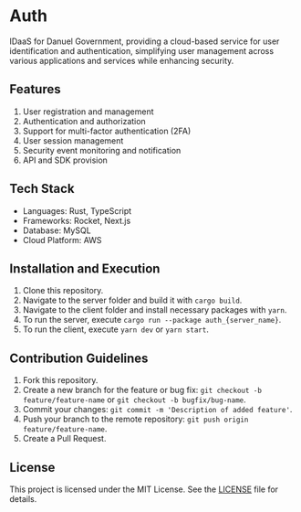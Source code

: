 # Auth

IDaaS for Danuel Government, providing a cloud-based service for user identification and authentication, simplifying user management across various applications and services while enhancing security.

## Features

1. User registration and management
2. Authentication and authorization
3. Support for multi-factor authentication (2FA)
4. User session management
5. Security event monitoring and notification
6. API and SDK provision

## Tech Stack

- Languages: Rust, TypeScript
- Frameworks: Rocket, Next.js
- Database: MySQL
- Cloud Platform: AWS

## Installation and Execution

1. Clone this repository.
2. Navigate to the server folder and build it with `cargo build`.
3. Navigate to the client folder and install necessary packages with `yarn`.
4. To run the server, execute `cargo run --package auth_{server_name}`.
5. To run the client, execute `yarn dev` or `yarn start`.

## Contribution Guidelines

1. Fork this repository.
2. Create a new branch for the feature or bug fix: `git checkout -b feature/feature-name` or `git checkout -b bugfix/bug-name`.
3. Commit your changes: `git commit -m 'Description of added feature'`.
4. Push your branch to the remote repository: `git push origin feature/feature-name`.
5. Create a Pull Request.

## License

This project is licensed under the MIT License. See the [LICENSE](LICENSE) file for details.
